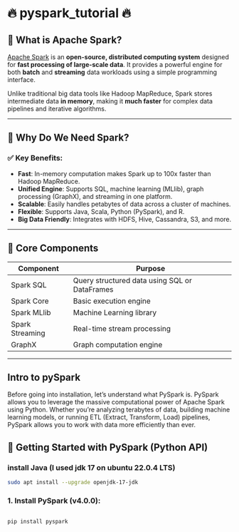 # 🔥 pyspark_tutorial 🔥

## 📌 What is Apache Spark?

[Apache Spark](https://spark.apache.org/) is an **open-source, distributed computing system** designed for **fast processing of large-scale data**. It provides a powerful engine for both **batch** and **streaming** data workloads using a simple programming interface.

Unlike traditional big data tools like Hadoop MapReduce, Spark stores intermediate data **in memory**, making it **much faster** for complex data pipelines and iterative algorithms.

---

## 🚀 Why Do We Need Spark?

### ✅ Key Benefits:

- **Fast**: In-memory computation makes Spark up to 100x faster than Hadoop MapReduce.
- **Unified Engine**: Supports SQL, machine learning (MLlib), graph processing (GraphX), and streaming in one platform.
- **Scalable**: Easily handles petabytes of data across a cluster of machines.
- **Flexible**: Supports Java, Scala, Python (PySpark), and R.
- **Big Data Friendly**: Integrates with HDFS, Hive, Cassandra, S3, and more.

---

## 🧠 Core Components

| Component   | Purpose                                       |
|------------|-----------------------------------------------|
| Spark SQL   | Query structured data using SQL or DataFrames |
| Spark Core  | Basic execution engine                        |
| Spark MLlib | Machine Learning library                      |
| Spark Streaming | Real-time stream processing               |
| GraphX      | Graph computation engine                      |

---
## Intro to pySpark
Before going into installation, let’s understand what PySpark is. PySpark allows you to leverage the massive computational power of Apache Spark using Python. Whether you’re analyzing terabytes of data, building machine learning models, or running ETL (Extract, Transform, Load) pipelines, PySpark allows you to work with data more efficiently than ever.

## 🔧 Getting Started with PySpark (Python API)

### install Java (I used jdk 17 on ubuntu 22.0.4 LTS)
```bash
sudo apt install --upgrade openjdk-17-jdk
```

### 1. Install PySpark (v4.0.0):
```bash

pip install pyspark
```
